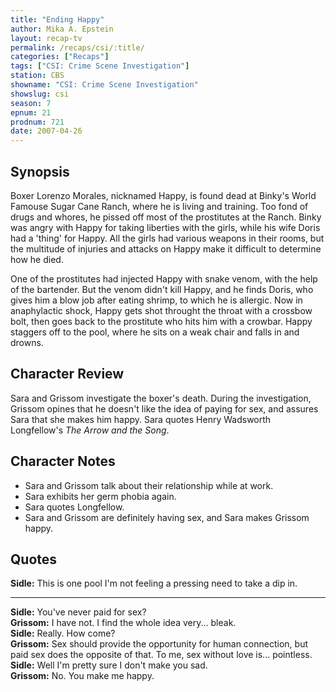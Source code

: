 ```yaml
---
title: "Ending Happy"
author: Mika A. Epstein
layout: recap-tv
permalink: /recaps/csi/:title/
categories: ["Recaps"]
tags: ["CSI: Crime Scene Investigation"]
station: CBS
showname: "CSI: Crime Scene Investigation"
showslug: csi
season: 7  
epnum: 21
prodnum: 721  
date: 2007-04-26
---
```


## Synopsis

Boxer Lorenzo Morales, nicknamed Happy, is found dead at Binky's World Famouse Sugar Cane Ranch, where he is living and training. Too fond of drugs and whores, he pissed off most of the prostitutes at the Ranch. Binky was angry with Happy for taking liberties with the girls, while his wife Doris had a 'thing' for Happy. All the girls had various weapons in their rooms, but the multitude of injuries and attacks on Happy make it difficult to determine how he died.

One of the prostitutes had injected Happy with snake venom, with the help of the bartender. But the venom didn't kill Happy, and he finds Doris, who gives him a blow job after eating shrimp, to which he is allergic. Now in anaphylactic shock, Happy gets shot throught the throat with a crossbow bolt, then goes back to the prostitute who hits him with a crowbar. Happy staggers off to the pool, where he sits on a weak chair and falls in and drowns.

## Character Review

Sara and Grissom investigate the boxer's death. During the investigation, Grissom opines that he doesn't like the idea of paying for sex, and assures Sara that she makes him happy. Sara quotes Henry Wadsworth Longfellow's _The Arrow and the Song_.

## Character Notes

* Sara and Grissom talk about their relationship while at work.  
* Sara exhibits her germ phobia again.  
* Sara quotes Longfellow.  
* Sara and Grissom are definitely having sex, and Sara makes Grissom happy.

## Quotes

**Sidle:** This is one pool I'm not feeling a pressing need to take a dip in.  

- - -

**Sidle:** You've never paid for sex?  
**Grissom:** I have not. I find the whole idea very... bleak.  
**Sidle:** Really. How come?  
**Grissom:** Sex should provide the opportunity for human connection, but paid sex does the opposite of that. To me, sex without love is... pointless.  
**Sidle:** Well I'm pretty sure I don't make you sad.  
**Grissom:** No. You make me happy.

